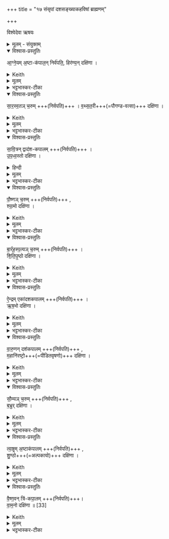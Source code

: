 +++
title = "१७ संसृपां दशसङ्ख्याकहविषां ब्राह्मणम्"

+++

विश्वेदेवा ऋषयः

<details><summary>मूलम् - संयुक्तम्</summary>

आ॒ग्ने॒यम॒ष्टाक॑पाल॒न्निर्व॑पति॒ हिर॑ण्य॒न्दक्षि॑णा सारस्व॒तञ्च॒रुव्ँव॑थ्सत॒री दक्षि॑णा सावि॒त्रन्द्वाद॑शकपालमुपध्व॒स्तो दक्षि॑णा पौ॒ष्णञ्च॒रुꣵ श्या॒मो दक्षि॑णा बार्‌हस्प॒त्यञ्च॒रुꣳ शि॑तिपृ॒ष्ठो दक्षि॑णै॒न्द्रमेका॑दशकपालमृष॒भो दक्षि॑णा वारु॒णन्दश॑कपालम्म॒हानि॑रष्टो॒ दक्षि॑णा सौ॒म्यञ्च॒रुम्ब॒भ्रुर्दक्षि॑णा त्वा॒ष्ट्रम॒ष्टाक॑पालꣳ शु॒ण्ठो दक्षि॑णा वैष्ण॒वन्त्रि॑कपा॒लव्ँवा॑म॒नो दक्षि॑णा ॥
</details>
<details open><summary>विश्वास-प्रस्तुतिः</summary>

आ॒ग्ने॒यम् अ॒ष्टा-क॑पाल॒न् निर्व॑पति॒, 
हिर॑ण्य॒न् दक्षि॑णा ।
</details>
<details><summary>Keith</summary>

He offers to Agni on eight potsherds; the sacrificial fee is gold. 
</details>
<details><summary>मूलम्</summary>

आ॒ग्ने॒यम॒ष्टाक॑पाल॒न्निर्व॑पति॒  ..
हिर॑ण्य॒न्दक्षि॑णा ।
</details>
<details><summary>भट्टभास्कर-टीका</summary>

1एवमभिषेचनीये पञ्चम्यां संस्थिते दशपेयस्यागामिनो देवयननस्य पश्चात् संसृपां हविर्भिर्यजेत, तानि विदधाति - आग्नेयमष्टाकपालमिति ॥ षष्ठ्यामुपक्रमः । तत्र पूर्वंपूर्वं देवयजनमध्यवस्यति । यत्र पूर्वस्या आहवनीयः तत्र उत्तरस्या गार्हपत्यः । 

दशपेयस्य सङ्कल्पात् प्रागेवाष्टाकपालमाग्नेयं निर्वपति । हिरण्यं दक्षिणा । 'वरुणस्य सुषुवाणस्य दशधेन्द्रियं वीर्यं परापतत्' इत्यादि ब्राह्मणम् ॥
</details>
<details open><summary>विश्वास-प्रस्तुतिः</summary>

सा॒र॒स्व॒तञ् च॒रुम्  +++(निर्वपति)+++ ।
व॒थ्स॒त॒री+++(=पौगण्ड-वत्सा)+++ दक्षि॑णा ।
</details>
<details><summary>Keith</summary>

(He offers) to Sarasvati an oblation; the sacrificial fee is a calf. 
</details>
<details><summary>मूलम्</summary>

सा॒र॒स्व॒तञ्च॒रुम्  +++(निर्वपति)+++ ,
व॒थ्स॒त॒री दक्षि॑णा ।
</details>
<details><summary>भट्टभास्कर-टीका</summary>

2श्वोभूते सारस्वतं चरुं निर्वपति ॥ आग्नेयस्याहवनीयायतने सारस्वतस्य गार्हपत्यायतनम् । एवमुत्तरत्र द्रष्टव्यम् । अत्र वत्सतरी द्वितीयं वयः प्राप्नुवन्ती गौर्दक्षिणा । 'वत्सोक्षा' इति ष्टरच् ॥
</details>
<details open><summary>विश्वास-प्रस्तुतिः</summary>

सा॒वि॒त्रन् द्वाद॑श-कपालम्  +++(निर्वपति)+++ ।    
उ॒प॒ध्व॒स्तो दक्षि॑णा ।
</details>
<details><summary>हिन्दी</summary>

To Savitr (he offers) on twelve potsherds; the sacrificial fee is a speckled (ox). 
</details>
<details><summary>मूलम्</summary>

सा॒वि॒त्रन्द्वाद॑शकपालम्  +++(निर्वपति)+++ ,    
उ॒प॒ध्व॒स्तो +++(=शबलोक्षो)+++ दक्षि॑णा ।
</details>
<details><summary>भट्टभास्कर-टीका</summary>

3श्वोभूते सावित्रं द्वादशकपालं निर्वपति ॥ तत्रोपध्वस्तो गौर्दक्षिणा अन्येन वर्णेन परिभूतो[/भूतनि] निजवर्ण इत्यर्थः ॥
</details>
<details open><summary>विश्वास-प्रस्तुतिः</summary>

पौ॒ष्णञ् च॒रुम्  +++(निर्वपति)+++ ,   
श्या॒मो दक्षि॑णा ।
</details>
<details><summary>Keith</summary>

To Pusan (he offers) an oblation; the sacrificial fee is a dark (ox), 
</details>
<details><summary>मूलम्</summary>

पौ॒ष्णञ्च॒रुम्  +++(निर्वपति)+++ ,   
श्या॒मो दक्षि॑णा ।
</details>
<details><summary>भट्टभास्कर-टीका</summary>

4श्वोभूते पौष्णं चरुं निर्वपति ॥ तत्र श्यामो गौर्दकिष्णा ॥
</details>
<details open><summary>विश्वास-प्रस्तुतिः</summary>

बा॒र्र्ह॒स्प॒त्यञ् च॒रुम्  +++(निर्वपति)+++ ।   
शि॒ति॒पृ॒ष्ठो  दक्षि॑णा ।
</details>
<details><summary>Keith</summary>

To Brhaspati (he offers) an oblation; the sacrificial fee is a white-backed (ox). 
</details>
<details><summary>मूलम्</summary>

बा॒र्र्ह॒स्प॒त्यञ्च॒रुम्  +++(निर्वपति)+++ ,   
शि॒ति॒पृ॒ष्ठो  दक्षि॑णा ।
</details>
<details><summary>भट्टभास्कर-टीका</summary>

5श्वोभूते बार्हस्पत्यं चरुं निर्वपति ॥ तत्र शितिपृष्ठश्शुक्लपृष्ठो गौर्दक्षिणा ॥
</details>
<details open><summary>विश्वास-प्रस्तुतिः</summary>

ऐ॒न्द्रम् एका॑दशकपालम्  +++(निर्वपति)+++ ।  
ऋ॒ष॒भो दक्षि॑णा ।
</details>
<details><summary>Keith</summary>

To Indra (he offers) on eleven potsherds; the sacrificial fee is a bull. 
</details>
<details><summary>मूलम्</summary>

ऐ॒न्द्रमेका॑दशकपालम्  +++(निर्वपति)+++ ,  
ऋ॒ष॒भो दक्षि॑णा ।
</details>
<details><summary>भट्टभास्कर-टीका</summary>

6श्वोभूते ऐन्द्रमेकादशकपालं निर्वपति ॥ तत्र ऋषभो दक्षिणा ॥
</details>
<details open><summary>विश्वास-प्रस्तुतिः</summary>

वा॒रु॒णन् दश॑कपालम्  +++(निर्वपति)+++ ,  
म॒हानि॑रष्टो॒+++(=पीडितवृषणो)+++ दक्षि॑णा ।
</details>
<details><summary>Keith</summary>

To Varuna (he offers) on ten potsherds; the sacrificial fee is a great castrated (ox). 
</details>
<details><summary>मूलम्</summary>

वा॒रु॒णन्दश॑कपालम्  +++(निर्वपति)+++ ,  
म॒हानि॑रष्टो॒ दक्षि॑णा ।
</details>
<details><summary>भट्टभास्कर-टीका</summary>

7श्वोभूते वारुणं दशकपालं निर्वपति ॥ तत्र महानिरष्टः पीडितवृषणो गौर्दकिष्णा ॥
</details>
<details open><summary>विश्वास-प्रस्तुतिः</summary>

सौ॒म्यञ् च॒रुम्  +++(निर्वपति)+++ ,  
ब॒भ्रुर् दक्षि॑णा ।
</details>
<details><summary>Keith</summary>

To Soma (he offers) an oblation; the sacrificial fee is a brown (ox). 
</details>
<details><summary>मूलम्</summary>

सौ॒म्यञ्च॒रुम्  +++(निर्वपति)+++ ,  
ब॒भ्रुर्दक्षि॑णा ।
</details>
<details><summary>भट्टभास्कर-टीका</summary>

8अथ दशपेये प्रक्रान्ते आतिथ्यया प्रचर्य उपसदां पुरस्तात्सौम्यं चरुं निर्वपति द्वादश्याम् ॥ तत्र बभ्रुश्श्वेतलोहितो गौर्दकिष्णा ॥
</details>
<details open><summary>विश्वास-प्रस्तुतिः</summary>

त्वा॒ष्ट्रम् अ॒ष्टाक॑पालम्  +++(निर्वपति)+++ ,   
शु॒ण्ठो+++(=अल्पकायो)+++ दक्षि॑णा ।
</details>
<details><summary>Keith</summary>

To Tvastr (he offers) on eight potsherds; the sacrificial fee is a white (ox) 
</details>
<details><summary>मूलम्</summary>

त्वा॒ष्ट्रम॒ष्टाक॑पालम्  +++(निर्वपति)+++ ,   
शु॒ण्ठो दक्षि॑णा ।
</details>
<details><summary>भट्टभास्कर-टीका</summary>

9श्वोभूते त्रयोदश्यां प्रवर्ग्योपसद्भ्यां प्रचर्य सुब्रह्मण्यान्ते त्वाष्ट्रमष्टाकपालं निर्वपति ॥ तत्र शुण्ठः अल्पकायो गौर्दक्षिणा ॥
</details>
<details open><summary>विश्वास-प्रस्तुतिः</summary>

वै॒ष्ण॒वन् त्रि॑-कपा॒लम् +++(निर्वपति)+++।   
वा॒म॒नो दक्षि॑णा ॥ [33]
</details>
<details><summary>Keith</summary>

To Vishnu (he offers) on three potsherds; the sacrificial fee is a dwarf (ox).
</details>
<details><summary>मूलम्</summary>

वै॒ष्ण॒वन्त्रि॑कपा॒लम् +++(निर्वपति)+++ ,   
वा॒म॒नो दक्षि॑णा ॥ [33]
</details>
<details><summary>भट्टभास्कर-टीका</summary>

10श्वोभूते प्रवर्ग्योद्वासनात्प्राग्वैष्णवं त्रिकपालं निर्वपति ॥ तत्र वामनो ह्रस्वो गौर्दक्षिणा ॥

इत्यष्टमे सप्तदशोनुवाकः ॥  
</details>
